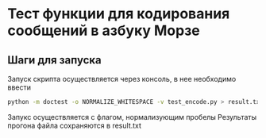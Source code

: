 # Тест функции для кодирования сообщений в азбуку Морзе

## Шаги для запуска
Запуск скрипта осуществляется через консоль, в нее необходимо ввести


```bash
python -m doctest -o NORMALIZE_WHITESPACE -v test_encode.py > result.txt
```
Запукс осуществляется с флагом, нормализующим пробелы
Результаты прогона файла сохраняются в result.txt
